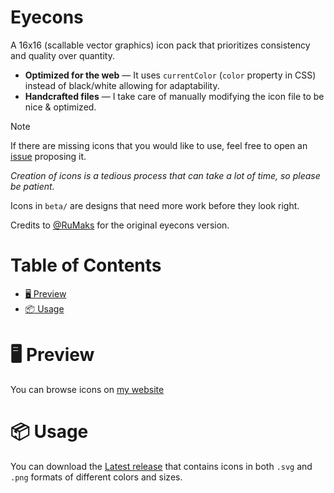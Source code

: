 # Eyecons

A 16x16 (scallable vector graphics) icon pack that prioritizes consistency and quality over quantity.

- **Optimized for the web** — It uses `currentColor` (`color` property in CSS) instead of black/white allowing for adaptability.
- **Handcrafted files** — I take care of manually modifying the icon file to be nice & optimized.

> [!NOTE]
> If there are missing icons that you would like to use, feel free to open an [issue](https://github.com/bbfh-dev/eyecons/issues/new) proposing it.
>
> _Creation of icons is a tedious process that can take a lot of time, so please be patient._

Icons in `beta/` are designs that need more work before they look right.

Credits to [@RuMaks](https://github.com/rumaks-xyz) for the original eyecons version.

# Table of Contents

<!-- vim-markdown-toc GFM -->

* [🖥️ Preview](#-preview)
* [📦 Usage](#-usage)

<!-- vim-markdown-toc -->

# 🖥️ Preview

You can browse icons on [my website](https://bbfh.me/eyecons.html)

# 📦 Usage

You can download the [Latest release](https://github.com/bbfh-dev/eyecons/releases/latest) that contains icons in both `.svg` and `.png` formats of different colors and sizes.
